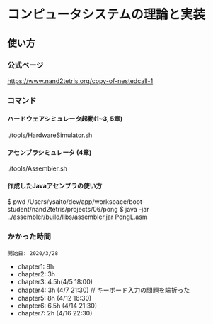 # コンピュータシステムの理論と実装

## 使い方
### 公式ページ
https://www.nand2tetris.org/copy-of-nestedcall-1

### コマンド
#### ハードウェアシミュレータ起動(1~3, 5章)
./tools/HardwareSimulator.sh

#### アセンブラシミュレータ (4章)
./tools/Assembler.sh 

#### 作成したJavaアセンブラの使い方
$ pwd
/Users/ysaito/dev/app/workspace/boot-student/nand2tetris/projects/06/pong
$ java -jar ../assembler/build/libs/assembler.jar PongL.asm 

### かかった時間
    開始日: 2020/3/28
 - chapter1: 8h
 - chapter2: 3h
 - chapter3: 4.5h(4/5 18:00)
 - chapter4: 3h (4/7 21:30)  // キーボード入力の問題を端折った
 - chapter5: 8h (4/12 16:30)
 - chapter6: 6.5h (4/14 21:30)
 - chapter7: 2h (4/16 22:30)
